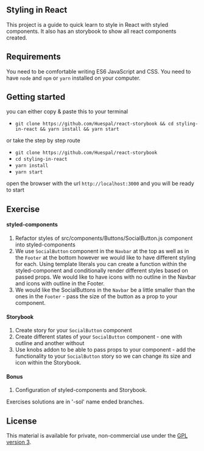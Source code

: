## Styling in React
This project is a guide to quick learn to style in React with styled components. 
It also has an storybook to show all react components created. 

## Requirements
You need to be comfortable writing ES6 JavaScript and CSS.
You need to have `node` and `npm` or `yarn` installed on your computer.

## Getting started
you can either copy & paste this to your terminal

- `git clone https://github.com/Huespal/react-storybook && cd styling-in-react && yarn install && yarn start`

or take the step by step route
- `git clone https://github.com/Huespal/react-storybook`
- `cd styling-in-react`
- `yarn install`
- `yarn start`

open the browser with the url `http://localhost:3000` and you will be ready to start

## Exercise

#### styled-components

1. Refactor styles of src/components/Buttons/SocialButton.js component into styled-components
2. We use `SocialButton` component in the `Navbar` at the top as well as in the `Footer` at the bottom however we would like to have different styling for each. Using template literals you can create a function within the styled-component and conditionally render different styles based on passed props.
We would like to have icons with no outline in the Navbar and icons with outline in the Footer.
3. We would like the SocialButtons in the `Navbar` be a little smaller than the ones in the `Footer` - pass the size of the button as a prop to your component.


#### Storybook

1. Create story for your `SocialButton` component
2. Create different states of your `SocialButton` component - one with outline and another without
3. Use knobs addon to be able to pass props to your component - add the functionality to your `SocialButton` story so we can change its size and icon within the Storybook.

#### Bonus

1. Configuration of styled-components and Storybook.

Exercises solutions are in '-sol' name ended branches.

## License

This material is available for private, non-commercial use under the [GPL version 3](http://www.gnu.org/licenses/gpl-3.0-standalone.html).
